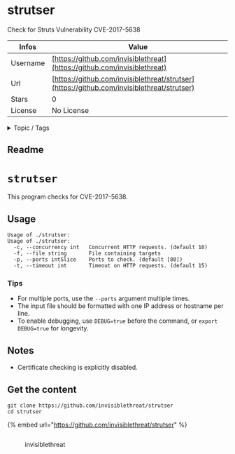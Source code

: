 # strutser

Check for Struts Vulnerability CVE-2017-5638

| Infos    | Value                                                              |
| -------- | -------------------------------------------------------------------|
| Username | [https://github.com/invisiblethreat](https://github.com/invisiblethreat) |
| Url      | [https://github.com/invisiblethreat/strutser](https://github.com/invisiblethreat/strutser)                                               |
| Stars    | 0                                                          |
| License  | No License                                                        |

<details>

<summary>Topic / Tags</summary>

* cve-2017-5638* struts

</details>

## Readme

# `strutser`

This program checks for CVE-2017-5638.

## Usage

```shell
Usage of ./strutser:
Usage of ./strutser:
  -c, --concurrency int   Concurrent HTTP requests. (default 10)
  -f, --file string       File containing targets
  -p, --ports intSlice    Ports to check. (default [80])
  -t, --timeout int       Timeout on HTTP requests. (default 15)
  ```

### Tips

* For multiple ports, use the `--ports` argument multiple times.
* The input file should be formatted with one IP address or hostname per line.
* To enable debugging, use `DEBUG=true` before the command, or `export DEBUG=true` for longevity.

## Notes
* Certificate checking is explicitly disabled.



## Get the content

```
git clone https://github.com/invisiblethreat/strutser
cd strutser
```

{% embed url="https://github.com/invisiblethreat/strutser" %}

<figure><img src="https://avatars.githubusercontent.com/u/2525006?v=4" alt=""><figcaption><p>invisiblethreat</p></figcaption></figure>
